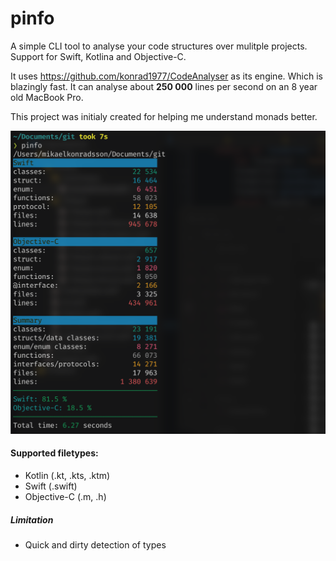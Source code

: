 # pinfo
A simple CLI tool to analyse your code structures over mulitple projects. Support for Swift, Kotlina and Objective-C.

It uses https://github.com/konrad1977/CodeAnalyser as its engine. Which is blazingly fast. 
It can analyse about **250 000** lines per second on an 8 year old MacBook Pro. 

This project was initialy created for helping me understand monads better. 

<p align="center">
  <img src="https://raw.githubusercontent.com/konrad1977/ProjectExplorer/main/screenshots/first.png" alt="Icon"/>
</p>

#### Supported filetypes:
- Kotlin (.kt, .kts, .ktm)
- Swift (.swift)
- Objective-C (.m, .h)

##### Limitation
- Quick and dirty detection of types
